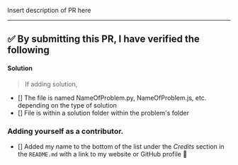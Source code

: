 Insert description of PR here

---

<!-- Thank you for contributing to this repo, it is much appreciated! 😊 -->

<!-- Before creating a PR, make sure to verify the following. -->

## ✅️ By submitting this PR, I have verified the following


#### Solution

> If adding solution,

* [] The file is named NameOfProblem.py, NameOfProblem.js, etc. depending on the type of solution
* [] File is within a solution folder within the problem's folder


### Adding yourself as a contributor.

* [] Added my name to the bottom of the list under the _Credits_ section in the `README.md` with a link to my website or GitHub profile 👥️
